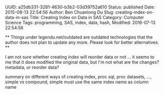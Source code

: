 UUID: a25db331-3281-4630-b3b2-03d39752a610
Status: published
Date: 2015-08-13 22:54:56
Author: Ben Chuanlong Du
Slug: creating-index-on-data-in-sas
Title: Creating Index on Data in SAS
Category: Computer Science
Tags: programming, SAS, index, data, hash, 
Modified: 2016-07-13 22:54:56

**
Things under legendu.net/outdated are outdated technologies 
that the author does not plan to update any more. 
Please look for better alternatives.
**

I am not sure whether creating index will reorder data or not ... 
it seems to me that it does modified the original data, 
but I'm not what are the changes? metadata, or reorder data?

summary on different ways of creating index, proc sql, proc datasets, ..., 
simple vs compound, simple must use the same index name as column name
